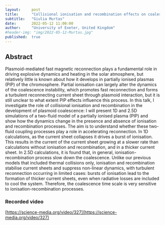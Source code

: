 ```yaml
---
layout:     post
title:      "Collisional ionisation and recombination effects on coalescence instability in chromospheric partially ionised plasmas"
subtitle:   "Giulia Murtas"
date:       2022-05-12 11:00:00
author:     "University of Exeter, United Kingdom"
#header-img: "img/2022-05-12-Murtas.jpg"
published:  true
---
```


## Abstract
Plasmoid-mediated fast magnetic reconnection plays a fundamental role in driving explosive dynamics and heating in the solar atmosphere, but relatively little is known about how it develops in partially ionised plasmas (PIP) of the chromosphere. Partial ionisation can largely alter the dynamics of the coalescence instability, which promotes fast reconnection and forms a turbulent reconnecting current sheet through plasmoid interaction, but it is still unclear to what extent PIP effects influence this process. In this talk, I investigate the role of collisional ionisation and recombination in the development of plasmoid coalescence: I will present 1D and 2.5D simulations of a two-fluid model of a partially ionised plasma (PIP) and show how the dynamics change in the presence and absence of ionisation and recombination processes. The aim is to understand whether these two-fluid coupling processes play a role in accelerating reconnection. In 1D calculations, as the current sheet collapses it drives a burst of ionisation. This results in the current of the current sheet growing at a slower rate than calculations without ionisation and recombination, and in a thicker current sheet. In 2.5D calculations, it is found that, in general, ionisation-recombination process slow down the coalescence. Unlike our previous models that included thermal collisions only, ionisation and recombination stabilise current sheets and suppress non-linear dynamics, with turbulent reconnection occurring in limited cases: bursts of ionisation lead to the formation of thicker current sheets, even when radiative losses are included to cool the system. Therefore, the coalescence time scale is very sensitive to ionisation-recombination processes.

### Recorded video

[https://science-media.org/video/327](https://science-media.org/video/327)
